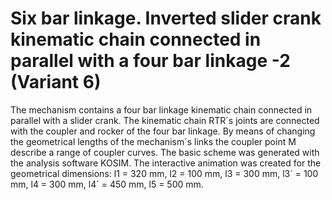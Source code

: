 # Six bar linkage. Inverted slider crank kinematic chain connected in parallel with a four bar linkage -2 (Variant 6)

The mechanism contains a four bar linkage kinematic chain connected in parallel with a slider crank. The kinematic chain RTR´s joints are connected with the coupler and rocker of the four bar linkage. By means of changing the geometrical lengths of the mechanism´s links the coupler point M describe a range of coupler curves.
The basic scheme was generated with the analysis software KOSIM.
The interactive animation was created for the geometrical dimensions: 
l1 = 320 mm, l2 = 100 mm, l3 = 300 mm, l3´ = 100 mm, l4 = 300 mm, l4´ = 450 mm, l5 = 500 mm.
